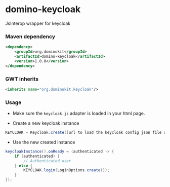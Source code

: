 # domino-keycloak
JsInterop wrapper for keycloak

### Maven dependency 

```xml
<dependency>
    <groupId>org.dominokit</groupId>
    <artifactId>domino-keycloak</artifactId>
    <version>1.0.0</version>
</dependency>
```

### GWT inherits 

```xml
<inherits name="org.dominokit.keycloak"/>
```

### Usage
- Make sure the `keycloak.js` adapter is loaded in your html page.

- Create a new keycloak instance 

```java
KEYCLOAK = Keycloak.create([url to load the keycloak config json file or a json string]);
```

- Use the new created instance 

```java
keycloakInstance().onReady = (authenticated -> {
    if (authenticated) {
        // Authenticated user
    } else {
        KEYCLOAK.login(LoginOptions.create());
    }
});
```

